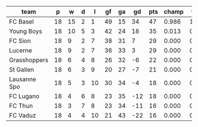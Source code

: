 |     team     | p  | w  | d | l  | gf | ga | gd  | pts | champ | top2  | top3  | top4  |  5-7  | bot4  | bot3  | bot2  |
|--------------|----|----|---|----|----|----|-----|-----|-------|-------|-------|-------|-------|-------|-------|-------|
| FC Basel     | 18 | 15 | 2 |  1 | 49 | 15 |  34 |  47 | 0.986 | 1.000 | 1.000 | 1.000 | 0.000 | 0.000 | 0.000 | 0.000|
| Young Boys   | 18 | 10 | 5 |  3 | 42 | 24 |  18 |  35 | 0.013 | 0.760 | 0.942 | 0.992 | 0.008 | 0.000 | 0.000 | 0.000|
| FC Sion      | 18 |  9 | 2 |  7 | 38 | 31 |   7 |  29 | 0.000 | 0.151 | 0.589 | 0.893 | 0.105 | 0.010 | 0.003 | 0.000|
| Lucerne      | 18 |  9 | 2 |  7 | 36 | 33 |   3 |  29 | 0.000 | 0.086 | 0.412 | 0.821 | 0.173 | 0.022 | 0.006 | 0.002|
| Grasshoppers | 18 |  6 | 4 |  8 | 26 | 32 |  -6 |  22 | 0.000 | 0.002 | 0.025 | 0.108 | 0.671 | 0.407 | 0.222 | 0.101|
| St Gallen    | 18 |  6 | 3 |  9 | 20 | 27 |  -7 |  21 | 0.000 | 0.001 | 0.016 | 0.087 | 0.646 | 0.456 | 0.268 | 0.121|
| Lausanne Spo | 18 |  5 | 3 | 10 | 30 | 34 |  -4 |  18 | 0.000 | 0.000 | 0.012 | 0.066 | 0.597 | 0.550 | 0.337 | 0.171|
| FC Lugano    | 18 |  4 | 6 |  8 | 23 | 35 | -12 |  18 | 0.000 | 0.000 | 0.003 | 0.021 | 0.391 | 0.765 | 0.588 | 0.365|
| FC Thun      | 18 |  3 | 7 |  8 | 23 | 34 | -11 |  16 | 0.000 | 0.000 | 0.001 | 0.011 | 0.303 | 0.835 | 0.686 | 0.474|
| FC Vaduz     | 18 |  4 | 4 | 10 | 21 | 43 | -22 |  16 | 0.000 | 0.000 | 0.000 | 0.002 | 0.107 | 0.954 | 0.891 | 0.767|
